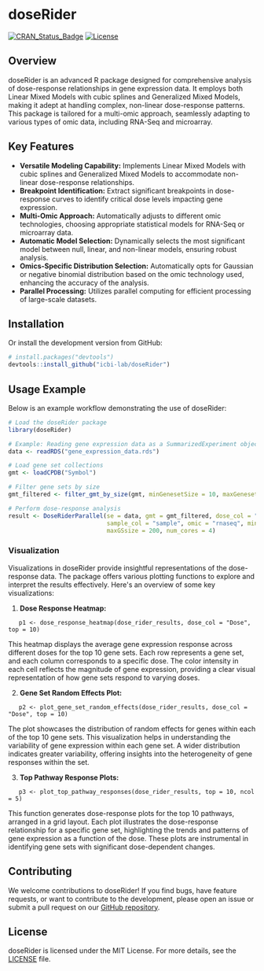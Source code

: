 # doseRider

[![CRAN_Status_Badge](https://www.r-pkg.org/badges/version/doseRider)](https://cran.r-project.org/package=doseRider)
[![License](https://img.shields.io/badge/License-MIT-blue.svg)](https://opensource.org/licenses/MIT)

## Overview

doseRider is an advanced R package designed for comprehensive analysis of dose-response relationships in gene expression data. It employs both Linear Mixed Models with cubic splines and Generalized Mixed Models, making it adept at handling complex, non-linear dose-response patterns. This package is tailored for a multi-omic approach, seamlessly adapting to various types of omic data, including RNA-Seq and microarray.

## Key Features

- **Versatile Modeling Capability:** Implements Linear Mixed Models with cubic splines and Generalized Mixed Models to accommodate non-linear dose-response relationships.
- **Breakpoint Identification:** Extract significant breakpoints in dose-response curves to identify critical dose levels impacting gene expression.
- **Multi-Omic Approach:** Automatically adjusts to different omic technologies, choosing appropriate statistical models for RNA-Seq or microarray data.
- **Automatic Model Selection:** Dynamically selects the most significant model between null, linear, and non-linear models, ensuring robust analysis.
- **Omics-Specific Distribution Selection:** Automatically opts for Gaussian or negative binomial distribution based on the omic technology used, enhancing the accuracy of the analysis.
- **Parallel Processing:** Utilizes parallel computing for efficient processing of large-scale datasets.

## Installation

Or install the development version from GitHub:

```R
# install.packages("devtools")
devtools::install_github("icbi-lab/doseRider")
```

## Usage Example

Below is an example workflow demonstrating the use of doseRider:

```R
# Load the doseRider package
library(doseRider)

# Example: Reading gene expression data as a SummarizedExperiment object
data <- readRDS("gene_expression_data.rds")

# Load gene set collections
gmt <- loadCPDB("Symbol")

# Filter gene sets by size
gmt_filtered <- filter_gmt_by_size(gmt, minGenesetSize = 10, maxGenesetSize = 50)

# Perform dose-response analysis
result <- DoseRiderParallel(se = data, gmt = gmt_filtered, dose_col = "dose", 
                            sample_col = "sample", omic = "rnaseq", minGSsize = 10, 
                            maxGSsize = 200, num_cores = 4)

```

### Visualization

Visualizations in doseRider provide insightful representations of the dose-response data. The package offers various plotting functions to explore and interpret the results effectively. Here's an overview of some key visualizations:

1. **Dose Response Heatmap:**

```{r}
   p1 <- dose_response_heatmap(dose_rider_results, dose_col = "Dose", top = 10)
 ```
 This heatmap displays the average gene expression response across different doses for the top 10 gene sets. Each row represents a gene set, and each column corresponds to a specific dose. The color intensity in each cell reflects the magnitude of gene expression, providing a clear visual representation of how gene sets respond to varying doses.

2. **Gene Set Random Effects Plot:**

```{r}
   p2 <- plot_gene_set_random_effects(dose_rider_results, dose_col = "Dose", top = 10)
```
   
The plot showcases the distribution of random effects for genes within each of the top 10 gene sets. This visualization helps in understanding the variability of gene expression within each gene set. A wider distribution indicates greater variability, offering insights into the heterogeneity of gene responses within the set.

3. **Top Pathway Response Plots:**

```{r}
   p3 <- plot_top_pathway_responses(dose_rider_results, top = 10, ncol = 5)
```
  
  This function generates dose-response plots for the top 10 pathways, arranged in a grid layout. Each plot illustrates the dose-response relationship for a specific gene set, highlighting the trends and patterns of gene expression as a function of the dose. These plots are instrumental in identifying gene sets with significant dose-dependent changes.

## Contributing

We welcome contributions to doseRider! If you find bugs, have feature requests, or want to contribute to the development, please open an issue or submit a pull request on our [GitHub repository](https://github.com/icbi-lab/doseRider).

## License

doseRider is licensed under the MIT License. For more details, see the [LICENSE](LICENSE) file.


